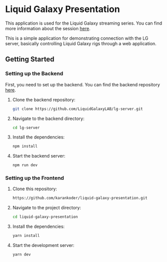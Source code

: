 # Liquid Galaxy Presentation

This application is used for the Liquid Galaxy streaming series. You can find more information about the session [here](https://u14849509.ct.sendgrid.net/ls/click?upn=u001.3elzK6cfU3LQoPv1mzJrDroY1w6UYVJ2WzizrSVdw54AtYZbSk7eLPO4k6WvEfA1fLyhVJEKlAMY6n5LDqoq3w-3D-3D6SsW_Oo6K38iGCdXdr3jcaWmjtJiTcXyuVyztXif7X2ry4B084Ut9CXgnYaT0AzX-2Bgy6y9gq9jEMcuyPbWO-2FroSSXOtgstT2fosxgUhK7oeV-2BSXFQawRDklNrYJF-2BPe5wyRRKBFt45t5fcSwt1qCEsc18ghp2vnYGFADOvkFqlPqnKjZxRSOOXONN0IIyoPwO-2Bi-2Bd8mTDG3dfo-2BeWzRGFGR9WauObLUFA-2FRhWWT7f-2BVbOWmHsCvnLXtH6Fy7PyrmocZV4bhcfORTLeZBTB313M0Gr9p116sAKMIEBvYaVqEz28GlT1f9AUZw1pdp5nG7lwn7n).

This is a simple application for demonstrating connection with the LG server, basically controlling Liquid Galaxy rigs through a web application.

## Getting Started

### Setting up the Backend

First, you need to set up the backend. You can find the backend repository [here](https://github.com/LiquidGalaxyLAB/lg-server).

1. Clone the backend repository:
   ```sh
   git clone https://github.com/LiquidGalaxyLAB/lg-server.git
   ```
2. Navigate to the backend directory:
   ```sh
   cd lg-server
   ```
3. Install the dependencies:
   ```sh
   npm install
   ```
4. Start the backend server:
   ```sh
   npm run dev
   ```

### Setting up the Frontend

1. Clone this repository:
   ```sh
   https://github.com/karankoder/liquid-galaxy-presentation.git
   ```
2. Navigate to the project directory:
   ```sh
   cd liquid-galaxy-presentation
   ```
3. Install the dependencies:
   ```sh
   yarn install
   ```
4. Start the development server:
   ```sh
   yarn dev
   ```

